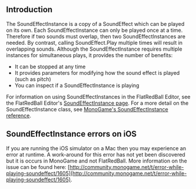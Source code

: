 ## Introduction

The SoundEffectInstance is a copy of a SoundEffect which can be played on its own. Each SoundEffectInstance can only be played once at a time. Therefore if two sounds must overlap, then two SoundEffectInstances are needed. By contrast, calling SoundEffect.Play multiple times will result in overlapping sounds. Although the SoundEffectInstance requires multiple instances for simultaneous plays, it provides the number of benefits:

-   It can be stopped at any time
-   It provides parameters for modifying how the sound effect is played (such as pitch)
-   You can inspect if a SoundEffectInstance is playing

For information on using SoundEffectInstances in the FlatRedBall Editor, see the FlatRedBall Editor's [SoundEffectInstance page](/documentation/tools/glue-reference/objects/glue-reference-objects-soundeffectinstance.md "Glue:Reference:Objects:SoundEffectInstance"). For a more detail on the SoundEffectInstance class, see [MonoGame's SoundEffectInstance reference](https://docs.monogame.net/api/Microsoft.Xna.Framework.Audio.SoundEffectInstance.html).

## SoundEffectInstance errors on iOS

If you are running the iOS simulator on a Mac then you may experience an error at runtime. A work-around for this error has not yet been discovered but it is occurs in MonoGame and not FlatRedBall. More information on the issue can be found here: [http://community.monogame.net/t/error-while-playing-soundeffect/1605](http://community.monogame.net/t/error-while-playing-soundeffect/1605).
